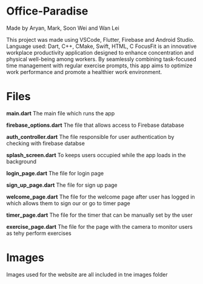 # Office-Paradise
Made by Aryan, Mark, Soon Wei and Wan Lei 

This project was made using VSCode, Flutter, Firebase and Android Studio.
Language used: Dart, C++, CMake, Swift, HTML, C
FocusFit is an innovative workplace productivity application designed to enhance concentration and physical well-being among workers. By seamlessly combining task-focused time management with regular exercise prompts, this app aims to optimize work performance and promote a healthier work environment.

# Files
**main.dart** The main file which runs the app

**firebase_options.dart** The file that allows access to Firebase database

**auth_controller.dart** The file responsible for user authentication by checking with firebase databse

**splash_screen.dart** To keeps users occupied while the app loads in the background

**login_page.dart** The file for login page

**sign_up_page.dart** The file for sign up page

**welcome_page.dart** The file for the welcome page after user has logged in which allows them to sign our or go to timer page

**timer_page.dart** The file for the timer that can be manually set by the user

**exercise_page.dart** The file for the page with the camera to monitor users as tehy perform exercises

# Images
Images used for the website are all included in tne images folder
